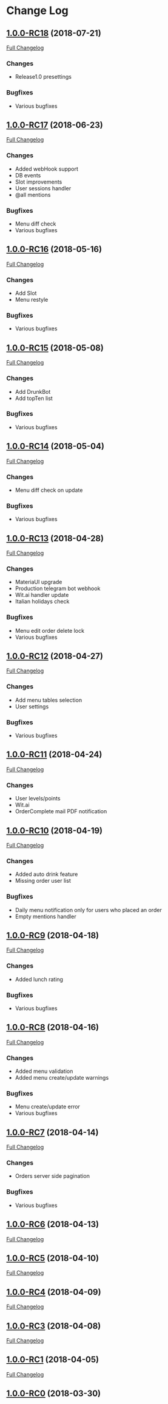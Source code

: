 # Change Log

## [1.0.0-RC18](https://github.com/the-AjK/btb/tree/1.0.0-RC18) (2018-07-21)

[Full Changelog](https://github.com/the-AjK/btb/compare/1.0.0-RC17...1.0.0-RC18)

### Changes

- Release1.0 presettings

### Bugfixes

- Various bugfixes

## [1.0.0-RC17](https://github.com/the-AjK/btb/tree/1.0.0-RC17) (2018-06-23)

[Full Changelog](https://github.com/the-AjK/btb/compare/1.0.0-RC16...1.0.0-RC17)

### Changes

- Added webHook support
- DB events
- Slot improvements
- User sessions handler
- @all mentions

### Bugfixes

- Menu diff check
- Various bugfixes

## [1.0.0-RC16](https://github.com/the-AjK/btb/tree/1.0.0-RC16) (2018-05-16)

[Full Changelog](https://github.com/the-AjK/btb/compare/1.0.0-RC15...1.0.0-RC16)

### Changes

- Add Slot
- Menu restyle

### Bugfixes

- Various bugfixes

## [1.0.0-RC15](https://github.com/the-AjK/btb/tree/1.0.0-RC15) (2018-05-08)

[Full Changelog](https://github.com/the-AjK/btb/compare/1.0.0-RC14...1.0.0-RC15)

### Changes

- Add DrunkBot
- Add topTen list

### Bugfixes

- Various bugfixes

## [1.0.0-RC14](https://github.com/the-AjK/btb/tree/1.0.0-RC14) (2018-05-04)

[Full Changelog](https://github.com/the-AjK/btb/compare/1.0.0-RC13...1.0.0-RC14)

### Changes

- Menu diff check on update

### Bugfixes

- Various bugfixes

## [1.0.0-RC13](https://github.com/the-AjK/btb/tree/1.0.0-RC13) (2018-04-28)

[Full Changelog](https://github.com/the-AjK/btb/compare/1.0.0-RC12...1.0.0-RC13)

### Changes

- MateriaUI upgrade
- Production telegram bot webhook
- Wit.ai handler update
- Italian holidays check

### Bugfixes

- Menu edit order delete lock
- Various bugfixes

## [1.0.0-RC12](https://github.com/the-AjK/btb/tree/1.0.0-RC12) (2018-04-27)

[Full Changelog](https://github.com/the-AjK/btb/compare/1.0.0-RC11...1.0.0-RC12)

### Changes

- Add menu tables selection
- User settings

### Bugfixes

- Various bugfixes

## [1.0.0-RC11](https://github.com/the-AjK/btb/tree/1.0.0-RC11) (2018-04-24)

[Full Changelog](https://github.com/the-AjK/btb/compare/1.0.0-RC10...1.0.0-RC11)

### Changes

- User levels/points
- Wit.ai
- OrderComplete mail PDF notification

## [1.0.0-RC10](https://github.com/the-AjK/btb/tree/1.0.0-RC10) (2018-04-19)

[Full Changelog](https://github.com/the-AjK/btb/compare/1.0.0-RC9...1.0.0-RC10)

### Changes

- Added auto drink feature
- Missing order user list

### Bugfixes

- Daily menu notification only for users who placed an order
- Empty mentions handler

## [1.0.0-RC9](https://github.com/the-AjK/btb/tree/1.0.0-RC9) (2018-04-18)

[Full Changelog](https://github.com/the-AjK/btb/compare/1.0.0-RC8...1.0.0-RC9)

### Changes

- Added lunch rating

### Bugfixes

- Various bugfixes

## [1.0.0-RC8](https://github.com/the-AjK/btb/tree/1.0.0-RC8) (2018-04-16)

[Full Changelog](https://github.com/the-AjK/btb/compare/1.0.0-RC7...1.0.0-RC8)

### Changes

- Added menu validation
- Added menu create/update warnings

### Bugfixes

- Menu create/update error
- Various bugfixes

## [1.0.0-RC7](https://github.com/the-AjK/btb/tree/1.0.0-RC7) (2018-04-14)

[Full Changelog](https://github.com/the-AjK/btb/compare/1.0.0-RC6...1.0.0-RC7)

### Changes

- Orders server side pagination

### Bugfixes

- Various bugfixes

## [1.0.0-RC6](https://github.com/the-AjK/btb/tree/1.0.0-RC6) (2018-04-13)

[Full Changelog](https://github.com/the-AjK/btb/compare/1.0.0-RC5...1.0.0-RC6)

## [1.0.0-RC5](https://github.com/the-AjK/btb/tree/1.0.0-RC5) (2018-04-10)

[Full Changelog](https://github.com/the-AjK/btb/compare/1.0.0-RC4...1.0.0-RC5)

## [1.0.0-RC4](https://github.com/the-AjK/btb/tree/1.0.0-RC4) (2018-04-09)

[Full Changelog](https://github.com/the-AjK/btb/compare/1.0.0-RC3...1.0.0-RC4)

## [1.0.0-RC3](https://github.com/the-AjK/btb/tree/1.0.0-RC3) (2018-04-08)

[Full Changelog](https://github.com/the-AjK/btb/compare/1.0.0-RC1...1.0.0-RC3)

## [1.0.0-RC1](https://github.com/the-AjK/btb/tree/1.0.0-RC1) (2018-04-05)

[Full Changelog](https://github.com/the-AjK/btb/compare/1.0.0-RC0...1.0.0-RC1)

## [1.0.0-RC0](https://github.com/the-AjK/btb/tree/1.0.0-RC0) (2018-03-30)

